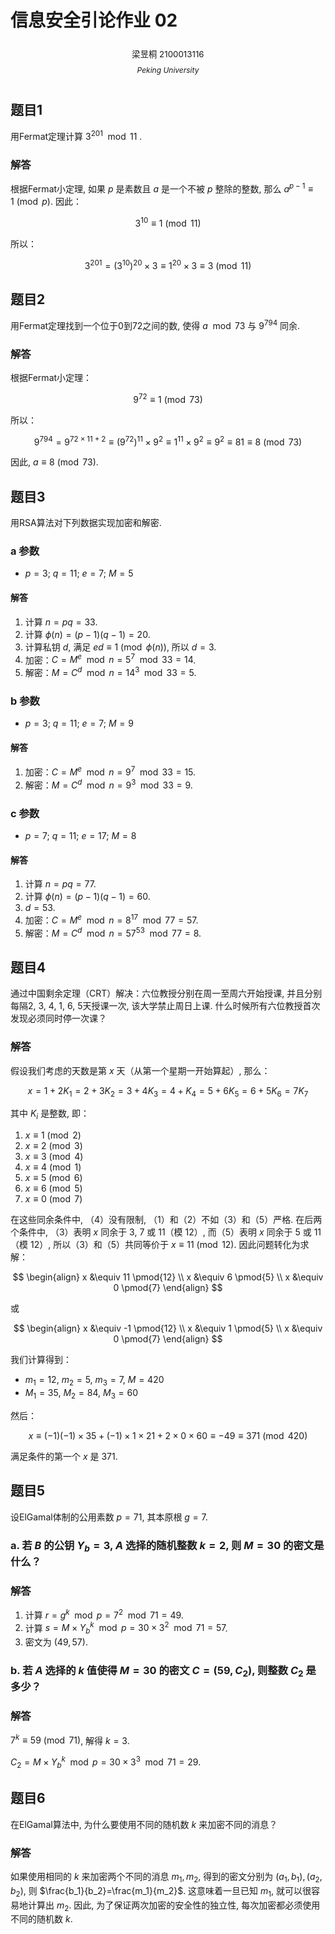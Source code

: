 # 信息安全引论作业 02

<center><div style='height:2mm;'></div><div style="font-size:10pt;">梁昱桐 2100013116</div></center>

<center><span style="font-size:9pt;line-height:9mm"><i>Peking University</i></span></center>

## 题目1
用Fermat定理计算 $3^{201} \mod 11$ . 

### 解答
根据Fermat小定理, 如果 $p$ 是素数且 $a$ 是一个不被 $p$ 整除的整数, 那么 $a^{p-1} \equiv 1 \pmod{p}$. 因此：

$$3^{10} \equiv 1 \pmod{11}$$

所以：

$$3^{201} = (3^{10})^{20} \times 3 \equiv 1^{20} \times 3 \equiv 3 \pmod{11}$$

## 题目2
用Fermat定理找到一个位于0到72之间的数, 使得 $a \mod 73$ 与 $9^{794}$ 同余. 

### 解答
根据Fermat小定理：

$$9^{72} \equiv 1 \pmod{73}$$

所以：

$$9^{794} = 9^{72 \times 11 + 2} \equiv (9^{72})^{11} \times 9^2 \equiv 1^{11} \times 9^2 \equiv 9^2 \equiv 81 \equiv 8 \pmod{73}$$

因此,  $a \equiv 8 \pmod{73}$. 

## 题目3
用RSA算法对下列数据实现加密和解密. 

### a 参数
- $p=3$; $q=11$; $e=7$; $M=5$

#### 解答
1. 计算 $n = pq = 33$. 
2. 计算 $\phi(n) = (p-1)(q-1) = 20$. 
3. 计算私钥 $d$, 满足 $ed \equiv 1 \pmod{\phi(n)}$, 所以 $d = 3$. 
4. 加密：$C = M^e \mod n = 5^7 \mod 33 = 14$. 
5. 解密：$M = C^d \mod n = 14^3 \mod 33 = 5$. 

### b 参数
- $p=3$; $q=11$; $e=7$; $M=9$

#### 解答
1. 加密：$C = M^e \mod n = 9^7 \mod 33 = 15$. 
2. 解密：$M = C^d \mod n = 9^3 \mod 33 = 9$. 

### c 参数
- $p=7$; $q=11$; $e=17$; $M=8$

#### 解答
1. 计算 $n = pq = 77$. 
2. 计算 $\phi(n) = (p-1)(q-1) = 60$. 
3. $d = 53$. 
4. 加密：$C = M^e \mod n = 8^{17} \mod 77 = 57$. 
5. 解密：$M = C^d \mod n = 57^{53} \mod 77 = 8$. 

## 题目4
通过中国剩余定理（CRT）解决：六位教授分别在周一至周六开始授课, 并且分别每隔2, 3, 4, 1, 6, 5天授课一次, 该大学禁止周日上课. 什么时候所有六位教授首次发现必须同时停一次课？

### 解答

假设我们考虑的天数是第 $x$ 天（从第一个星期一开始算起）, 那么：

$$
x = 1 + 2K_1 = 2 + 3K_2 = 3 + 4K_3 = 4 + K_4 = 5 + 6K_5 = 6 + 5K_6 = 7K_7 
$$

其中 $K_i$ 是整数, 即：

1. $x \equiv 1 \pmod{2}$
2. $x \equiv 2 \pmod{3}$
3. $x \equiv 3 \pmod{4}$
4. $x \equiv 4 \pmod{1}$
5. $x \equiv 5 \pmod{6}$
6. $x \equiv 6 \pmod{5}$
7. $x \equiv 0 \pmod{7}$

在这些同余条件中, （4）没有限制, （1）和（2）不如（3）和（5）严格. 在后两个条件中, （3）表明 $x$ 同余于 3, 7 或 11（模 12）, 而（5）表明 $x$ 同余于 5 或 11（模 12）, 所以（3）和（5）共同等价于 $x \equiv 11 \pmod{12}$. 因此问题转化为求解：

$$
\begin{align}
x &\equiv 11 \pmod{12} \\
x &\equiv 6 \pmod{5} \\
x &\equiv 0 \pmod{7}
\end{align}
$$

或

$$
\begin{align}
x &\equiv -1 \pmod{12} \\
x &\equiv 1 \pmod{5} \\
x &\equiv 0 \pmod{7}
\end{align}
$$

我们计算得到：

- $m_1 = 12$, $m_2 = 5$, $m_3 = 7$, $M = 420$
- $M_1 = 35$, $M_2 = 84$, $M_3 = 60$

然后：

$$
x \equiv (-1)(-1) \times 35 + (-1) \times 1 \times 21 + 2 \times 0 \times 60 \equiv -49 \equiv 371 \pmod{420} 
$$

满足条件的第一个 $x$ 是 371. 

## 题目5
设ElGamal体制的公用素数 $p = 71$, 其本原根 $g = 7$. 

### a. 若 $B$ 的公钥 $Y_b = 3$, $A$ 选择的随机整数 $k = 2$, 则 $M = 30$ 的密文是什么？

### 解答

1. 计算 $r = g^k \mod p = 7^2 \mod 71 = 49$. 
2. 计算 $s = M \times Y_b^k \mod p = 30 \times 3^2 \mod 71 = 57$. 
3. 密文为 $(49, 57)$. 

### b. 若 $A$ 选择的 $k$ 值使得 $M=30$ 的密文 $C = (59, C_2)$, 则整数 $C_2$ 是多少？

### 解答

$7^k \equiv 59 \pmod{71}$, 解得 $k = 3$. 

$C_2 = M \times Y_b^k \mod p = 30 \times 3^3 \mod 71 = 29$. 

## 题目6
在ElGamal算法中, 为什么要使用不同的随机数 $k$ 来加密不同的消息？

### 解答
如果使用相同的 $k$ 来加密两个不同的消息 $m_1,m_2$, 得到的密文分别为 $(a_1,b_1),(a_2,b_2)$, 则 $\frac{b_1}{b_2}=\frac{m_1}{m_2}$. 这意味着一旦已知 $m_1$, 就可以很容易地计算出 $m_2$. 因此, 为了保证两次加密的安全性的独立性, 每次加密都必须使用不同的随机数 $k$. 